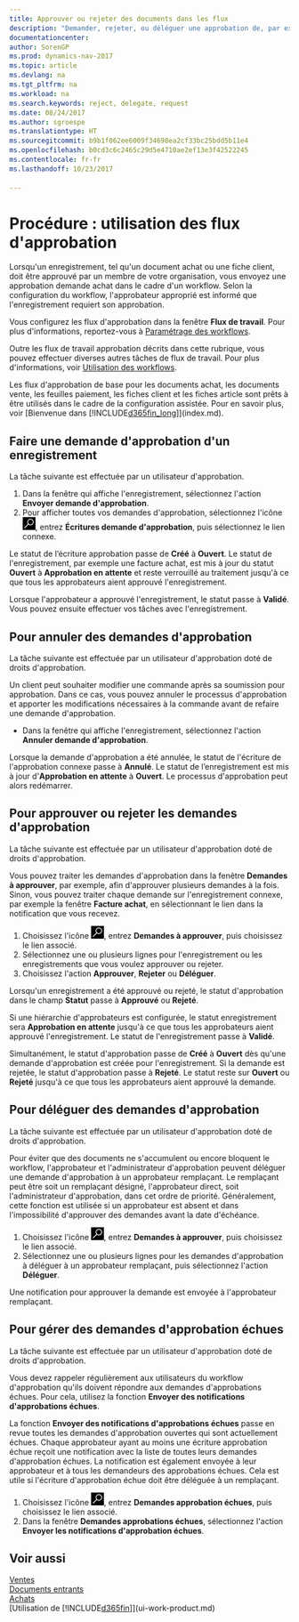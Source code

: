 ```yaml
---
title: Approuver ou rejeter des documents dans les flux
description: "Demander, rejeter, ou déléguer une approbation de, par exemple, un document achat ou vente, dans le cadre d'un flux de travail."
documentationcenter: 
author: SorenGP
ms.prod: dynamics-nav-2017
ms.topic: article
ms.devlang: na
ms.tgt_pltfrm: na
ms.workload: na
ms.search.keywords: reject, delegate, request
ms.date: 08/24/2017
ms.author: sgroespe
ms.translationtype: HT
ms.sourcegitcommit: b9b1f062ee6009f34698ea2cf33bc25bdd5b11e4
ms.openlocfilehash: b0cd3c6c2465c29d5e4710ae2ef13e3f42522245
ms.contentlocale: fr-fr
ms.lasthandoff: 10/23/2017

---
```

# <a name="how-to-use-approval-workflows"></a>Procédure : utilisation des flux d'approbation
Lorsqu'un enregistrement, tel qu'un document achat ou une fiche client, doit être approuvé par un membre de votre organisation, vous envoyez une approbation demande achat dans le cadre d'un workflow. Selon la configuration du workflow, l'approbateur approprié est informé que l'enregistrement requiert son approbation.

Vous configurez les flux d'approbation dans la fenêtre **Flux de travail**. Pour plus d'informations, reportez-vous à [Paramétrage des workflows](across-set-up-workflows.md).

Outre les flux de travail approbation décrits dans cette rubrique, vous pouvez effectuer diverses autres tâches de flux de travail. Pour plus d'informations, voir [Utilisation des workflows](across-use-workflows.md).

Les flux d'approbation de base pour les documents achat, les documents vente, les feuilles paiement, les fiches client et les fiches article sont prêts à être utilisés dans le cadre de la configuration assistée. Pour en savoir plus, voir [Bienvenue dans [!INCLUDE[d365fin_long](includes/d365fin_long_md.md)]](index.md).

## <a name="to-request-approval-of-a-record"></a>Faire une demande d'approbation d'un enregistrement
La tâche suivante est effectuée par un utilisateur d'approbation.

1. Dans la fenêtre qui affiche l'enregistrement, sélectionnez l'action **Envoyer demande d'approbation**.
2. Pour afficher toutes vos demandes d'approbation, sélectionnez l'icône ![Page ou état pour la recherche](media/ui-search/search_small.png "icône Page ou état pour la recherche"), entrez **Écritures demande d'approbation**, puis sélectionnez le lien connexe.  

Le statut de l’écriture approbation passe de **Créé** à **Ouvert**. Le statut de l'enregistrement, par exemple une facture achat, est mis à jour du statut **Ouvert** à **Approbation en attente** et reste verrouillé au traitement jusqu'à ce que tous les approbateurs aient approuvé l'enregistrement.

Lorsque l'approbateur a approuvé l'enregistrement, le statut passe à **Validé**. Vous pouvez ensuite effectuer vos tâches avec l'enregistrement.

## <a name="to-cancel-requests-for-approval"></a>Pour annuler des demandes d'approbation
La tâche suivante est effectuée par un utilisateur d'approbation doté de droits d'approbation.

Un client peut souhaiter modifier une commande après sa soumission pour approbation. Dans ce cas, vous pouvez annuler le processus d'approbation et apporter les modifications nécessaires à la commande avant de refaire une demande d'approbation.

- Dans la fenêtre qui affiche l'enregistrement, sélectionnez l'action **Annuler demande d'approbation**.

Lorsque la demande d'approbation a été annulée, le statut de l'écriture de l'approbation connexe passe à **Annulé**. Le statut de l’enregistrement est mis à jour d'**Approbation en attente** à **Ouvert**. Le processus d'approbation peut alors redémarrer.

## <a name="to-approve-or-reject-requests-for-approval"></a>Pour approuver ou rejeter les demandes d'approbation
La tâche suivante est effectuée par un utilisateur d'approbation doté de droits d'approbation.

Vous pouvez traiter les demandes d'approbation dans la fenêtre **Demandes à approuver**, par exemple, afin d'approuver plusieurs demandes à la fois. Sinon, vous pouvez traiter chaque demande sur l'enregistrement connexe, par exemple la fenêtre **Facture achat**, en sélectionnant le lien dans la notification que vous recevez.

1. Choisissez l'icône ![Page ou état pour la recherche](media/ui-search/search_small.png "icône Page ou état pour la recherche"), entrez **Demandes à approuver**, puis choisissez le lien associé.
2. Sélectionnez une ou plusieurs lignes pour l'enregistrement ou les enregistrements que vous voulez approuver ou rejeter.
3. Choisissez l'action **Approuver**, **Rejeter** ou **Déléguer**.

Lorsqu'un enregistrement a été approuvé ou rejeté, le statut d'approbation dans le champ **Statut** passe à **Approuvé** ou **Rejeté**.

Si une hiérarchie d'approbateurs est configurée, le statut enregistrement sera **Approbation en attente** jusqu'à ce que tous les approbateurs aient approuvé l'enregistrement. Le statut de l'enregistrement passe à **Validé**.

Simultanément, le statut d'approbation passe de **Créé** à **Ouvert** dès qu'une demande d'approbation est créée pour l'enregistrement. Si la demande est rejetée, le statut d'approbation passe à **Rejeté**. Le statut reste sur **Ouvert** ou **Rejeté** jusqu'à ce que tous les approbateurs aient approuvé la demande.

## <a name="to-delegate-requests-for-approval"></a>Pour déléguer des demandes d'approbation
La tâche suivante est effectuée par un utilisateur d'approbation doté de droits d'approbation.

Pour éviter que des documents ne s'accumulent ou encore bloquent le workflow, l'approbateur et l'administrateur d'approbation peuvent déléguer une demande d'approbation à un approbateur remplaçant. Le remplaçant peut être soit un remplaçant désigné, l'approbateur direct, soit l'administrateur d'approbation, dans cet ordre de priorité. Généralement, cette fonction est utilisée si un approbateur est absent et dans l'impossibilité d'approuver des demandes avant la date d'échéance.

1. Choisissez l'icône ![Page ou état pour la recherche](media/ui-search/search_small.png "icône Page ou état pour la recherche"), entrez **Demandes à approuver**, puis choisissez le lien associé.
2. Sélectionnez une ou plusieurs lignes pour les demandes d'approbation à déléguer à un approbateur remplaçant, puis sélectionnez l'action **Déléguer**.

Une notification pour approuver la demande est envoyée à l'approbateur remplaçant.

## <a name="to-manage-overdue-approval-requests"></a>Pour gérer des demandes d'approbation échues
La tâche suivante est effectuée par un utilisateur d'approbation doté de droits d'approbation.

Vous devez rappeler régulièrement aux utilisateurs du workflow d'approbation qu'ils doivent répondre aux demandes d'approbations échues. Pour cela, utilisez la fonction **Envoyer des notifications d'approbations échues**.

La fonction **Envoyer des notifications d'approbations échues** passe en revue toutes les demandes d'approbation ouvertes qui sont actuellement échues. Chaque approbateur ayant au moins une écriture approbation échue reçoit une notification avec la liste de toutes leurs demandes d'approbation échues. La notification est également envoyée à leur approbateur et à tous les demandeurs des approbations échues. Cela est utile si l'écriture d'approbation échue doit être déléguée à un remplaçant.

1. Choisissez l'icône ![Page ou état pour la recherche](media/ui-search/search_small.png "icône Page ou état pour la recherche"), entrez **Demandes approbation échues**, puis choisissez le lien associé.
2. Dans la fenêtre **Demandes approbations échues**, sélectionnez l'action **Envoyer les notifications d'approbation échues**.

## <a name="see-also"></a>Voir aussi
[Ventes](sales-manage-sales.md)    
[Documents entrants](across-income-documents.md)  
[Achats](purchasing-manage-purchasing.md)  
[Utilisation de [!INCLUDE[d365fin](includes/d365fin_md.md)]](ui-work-product.md)

